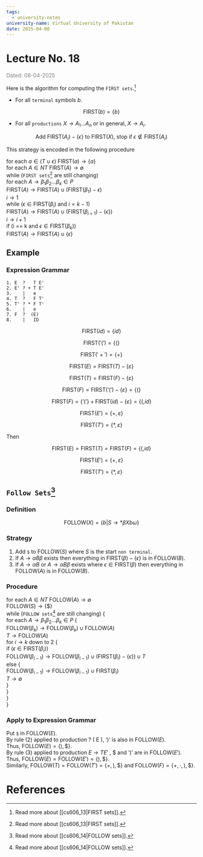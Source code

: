```yaml
---
tags:
  - university-notes
university-name: Virtual University of Pakistan
date: 2025-04-08
---
```


# Lecture No. 18

<span style="color: gray;">Dated: 08-04-2025</span>

Here is the algorithm for computing the `FIRST sets`.[^1]

- For all `terminal` symbols $b$.  

$$\text{FIRST}(b) = \{b\}$$

- For all `productions` $X \to A_1 \ldots A_n$ or in general, $X \to A_i$.  

$$\text{Add FIRST}(A_i) - \{\epsilon\} \text{ to FIRST} (X) \text{, stop if } \epsilon \notin \text{FIRST}(A_i)$$

This strategy is encoded in the following procedure

for each $a \in (T \cup \epsilon)$ $\text{FIRST}(a) \to \{a\}$  
for each $A \in NT$ $\text{FIRST}(A) \to \emptyset$  
while (`FIRST sets`[^1] are still changing)  
	for each $A \to \beta_1 \beta_2 \ldots \beta_k \in P$  
		$\text{FIRST}(A) \to \text{FIRST}(A) \cup (\text{FIRST}(\beta_1) - \epsilon)$  
		$i \to 1$  
		while ($\epsilon \in \text{FIRST}(\beta_i)$ and $i = k - 1$)  
			$\text{FIRST}(A) \to \text{FIRST}(A) \cup (\text{FIRST}(\beta_{i + 1}) - \{\epsilon\})$  
			$i \to i + 1$  
		if (i == k and $\epsilon \in \text{FIRST}(\beta_k)$)  
			$\text{FIRST}(A) \to \text{FIRST}(A) \cup \{\epsilon\}$  

## Example

### Expression Grammar

```
1. E  ?   T E'
2. E' ? + T E'
3.    |   e
4. T  ?   F T'
5. T' ? * F T'
6.    |   e
7. F  ?  (E)
8.    |   ID
```

$$\text{FIRST}(id) = \{ id \}$$

$$\text{FIRST}('(') = \{ ( \}$$

$$\text{FIRST}('+') = \{ + \}$$

$$\text{FIRST}(E) = \text{FIRST}(T) - \{ \varepsilon \}$$

$$\text{FIRST}(T) = \text{FIRST}(F) - \{ \varepsilon \}$$

$$\text{FIRST}(F) = \text{FIRST}('(') - \{ \varepsilon \} = \{ ( \}$$

$$\text{FIRST}(F) = \{ '(' \} + \text{FIRST}(id) - \{ \varepsilon \} = \{ (, id \}$$

$$\text{FIRST}(E') = \{ +, \varepsilon \}$$

$$\text{FIRST}(T') = \{ *, \varepsilon \}$$

Then  

$$\text{FIRST}(E) = \text{FIRST}(T) = \text{FIRST}(F) = \{ (, id \}$$

$$\text{FIRST}(E') = \{ +, \varepsilon \}$$

$$\text{FIRST}(T') = \{ *, \varepsilon \}$$

## `Follow Sets`[^2]

### Definition

$$\text{FOLLOW}(X) = \{b | S \to *\beta X b \omega\}$$

### Strategy

1. Add `$` to $\text{FOLLOW}(S)$ where $S$ is the start `non terminal`.
2. If $A \to \alpha B \beta$ exists then everything in $\text{FIRST}(\beta) - \{\epsilon\}$ is in $\text{FOLLOW}(B)$.
3. If $A \to \alpha B$ or $A \to \alpha B \beta$ exists where $\epsilon \in \text{FIRST}(\beta)$ then everything in $\text{FOLLOW}(A)$ is in $\text{FOLLOW}(B)$.

### Procedure

for each $A \in NT$ $\text{FOLLOW}(A) \to \emptyset$  
	$\text{FOLLOW}(S) \to \{\$\}$  
while (`FOLLOW sets`[^2] are still changing)  {  
	for each $A \to \beta_1 \beta_2 \ldots \beta_k \in P$ {  
		$\text{FOLLOW}(\beta_k) \to \text{FOLLOW}(\beta_k) \cup \text{FOLLOW}(A)$  
		$T \to \text{FOLLOW}(A)$  
		for $i \to k$ down to $2$  {  
			if ($\epsilon \in \text{FIRST}(\beta_i)$)  
				$\text{FOLLOW}(\beta_{i - 1}) \to \text{FOLLOW}(\beta_{i - 1}) \cup (\text{FIRST}(\beta_i) - \{\epsilon\}) \cup T$  
			else {  
				$\text{FOLLOW}(\beta_{i - 1}) \to \text{FOLLOW}(\beta_{i - 1}) \cup \text{FIRST}(\beta_i)$  
				$T \to \emptyset$  
			}  
		}  
	}  
}

### Apply to Expression Grammar

Put `$` in $\text{FOLLOW}(E)$.  
By rule (2) applied to production ? ( E ), ‘)’ is also in $\text{FOLLOW}(E)$.  
Thus, $\text{FOLLOW}(E) = \{ ), \$\}$.  
By rule (3) applied to production $E \to T E'$ , $ and ‘)’ are in $\text{FOLLOW}(E')$.  
Thus, $\text{FOLLOW}(E) = \text{FOLLOW}(E') = \{ ), \$ \}$.  
Similarly, $\text{FOLLOW}(T) = \text{FOLLOW}(T') = \{ +, ), \$ \}$ and $\text{FOLLOW}(F) = \{ +, \cdot , ), \$ \}$.

# References

[^1]: Read more about [[cs606_13|FIRST sets]].
[^2]: Read more about [[cs606_14|FOLLOW sets]].